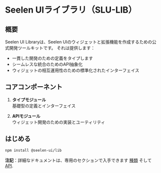 # **Seelen UIライブラリ（SLU-LIB）**

## 概要

Seelen UI Libraryは、Seelen
UIのウィジェットと拡張機能を作成するための公式開発ツールキットです。
それは提供します：

- 一貫した開発のための定義をタイプします
- シームレスな統合のためのAPI抽象化
- ウィジェットの相互運用性のための標準化されたインターフェイス

## コアコンポーネント

1. **タイプモジュール**\
   基礎型の定義とインターフェイス

2. **APIモジュール**\
   ウィジェット開発のための実装とユーティリティ

## はじめる

```bash
npm install @seelen-ui/lib
```

**注記**：詳細なドキュメントは、専用のセクションで入手できます
[種類](./library-types) そして [API](./library-api).
